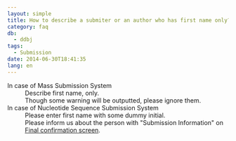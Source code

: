 ```yaml
---
layout: simple
title: How to describe a submiter or an author who has first name only?
category: faq
db:
  - ddbj
tags: 
  - Submission
date: 2014-06-30T18:41:35
lang: en
---
```




<dl><dt>In case of Mass Submission System</dt>
  <dd>Describe first name, only. <br>Though some warning will be outputted, please ignore them. </dd><dt>In case of Nucleotide Sequence Submission System</dt>
  <dd>Please enter first name with some dummy initial. <br>Please inform us about the person with "Submission Information" on <a href="/ddbj/web-submission-help-e.html#flow-7a">Final confirmation screen</a>. </dd>
</dl>
